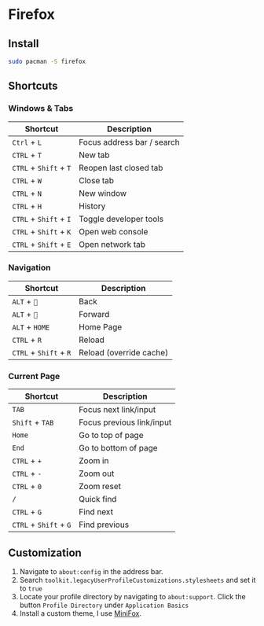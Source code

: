 # Firefox

## Install
```bash
sudo pacman -S firefox
```

## Shortcuts
### Windows & Tabs
| Shortcut               | Description                |
|------------------------|----------------------------|
| `Ctrl` + `L`           | Focus address bar / search |
| `CTRL` + `T`           | New tab                    |
| `CTRL` + `Shift` + `T` | Reopen last closed tab     |
| `CTRL` + `W`           | Close tab                  |
| `CTRL` + `N`           | New window                 |
| `CTRL` + `H`           | History                    |
| `CTRL` + `Shift` + `I` | Toggle developer tools     |
| `CTRL` + `Shift` + `K` | Open web console           |
| `CTRL` + `Shift` + `E` | Open network tab           |

### Navigation
| Shortcut               | Description             |
|------------------------|-------------------------|
| `ALT` + ``            | Back                    |
| `ALT` + ``            | Forward                 |
| `ALT` + `HOME`         | Home Page               |
| `CTRL` + `R`           | Reload                  |
| `CTRL` + `Shift` + `R` | Reload (override cache) |

### Current Page
| Shortcut               | Description               |
|------------------------|---------------------------|
| `TAB`                  | Focus next link/input     |
| `Shift` + `TAB`        | Focus previous link/input |
| `Home`                 | Go to top of page         |
| `End`                  | Go to bottom of page      |
| `CTRL` + `+`           | Zoom in                   |
| `CTRL` + `-`           | Zoom out                  |
| `CTRL` + `0`           | Zoom reset                |
| `/`                    | Quick find                |
| `CTRL` + `G`           | Find next                 |
| `CTRL` + `Shift` + `G` | Find previous             |


## Customization

1. Navigate to `about:config` in the address bar.
2. Search `toolkit.legacyUserProfileCustomizations.stylesheets` and set it to `true`
3. Locate your profile directory by navigating to `about:support`. Click the button `Profile Directory` under `Application Basics`
4. Install a custom theme, I use [MiniFox](https://codeberg.org/awwpotato/MiniFox).

